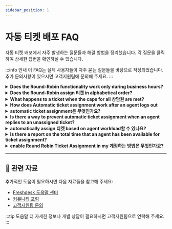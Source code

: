 ```yaml
---
sidebar_position: 1
---
```


# 자동 티켓 배포 FAQ

자동 티켓 배포에서 자주 발생하는 질문들과 해결 방법을 정리했습니다. 각 질문을 클릭하여 상세한 답변을 확인하실 수 있습니다.

:::info 안내
이 FAQ는 실제 사용자들이 자주 묻는 질문들을 바탕으로 작성되었습니다. 추가 문의사항이 있으시면 고객지원팀에 문의해 주세요.
:::

<details>
<summary><strong>Does the Round-Robin functionality work only during business hours?</strong></summary>

The round robin feature or the automatic assignment functionality would work whenever the icon next to the profile photo is togged on. This is not tied to the business hours.As of now, this feature will work irrespective of the 포털's business hours. Even if the agent turns on auto ticket assignment during **non-business hours**, the system will continue assigning the 티켓 to that agent.A workaround would be to not give the agent the permission to turn on the automatic assignment by unchecking **"Allow 상담원 to change their availability for automatic ticket assignment" - **this would give the admins to control the ticket assignment and could manually switch on round robin during business hours in **대시보드 -> Available 상담원 -> ticket assignment.******

</details>

<details>
<summary><strong>Does the Round-Robin assign 티켓 in alphabetical order?</strong></summary>

The auto-assignment feature will assign the 티켓 to the 상담원 as per the order in which they have been added to the group. For example, if 상담원 C, A, and B are added to a group in that order and if they are all online to accept 티켓, the 티켓 will also be assigned in the same order.Therefore, if the 티켓 have to be assigned in alphabetical order, please manually rearrange them accordingly in **관리자 > 팀 > Groups > click on edit** to achieve this.

</details>

<details>
<summary><strong>What happens to a ticket when the caps for all 상담원 are met?</strong></summary>

When all available 상담원 reach their ticket cap when you have automatic assignment turned on, new incoming 티켓 will be queued in the unassigned bucket.Please check the cap in** 관리자 > 팀 > Groups > click on edit **next to the one you would want to check this for and see the number listed in maximum 티켓 per agent under **"Load Balanced ticket assignment."**These will be assigned when any one of the agent's ticket count falls below the capped level.

</details>

<details>
<summary><strong>How does Automatic ticket assignment work after an agent logs out</strong></summary>

This depends on whether an agent is a part of groups for which availability is managed centrally by admins ( can be configured under 관리자-> Groups)![이미지](https://s3.amazonaws.com/cdn.freshdesk.com/data/헬프데스크/attachments/production/50004910431/original/1q_n2S4M5IxsK9dbrkEcgKKX7lS9K1B7AQ.png?1646382490)**Case 1- 상담원 have the ability to manage statuses ******If 상담원 have access to change their availability in all the groups that they're a part of, they become unavailable for automatic assignment when they log out.**Case 2- Agent's availability is centrally managed.******If an agent is a part of one or more groups where availability is managed centrally by Admins, the agent's availability prior to logging out is considered for automatic routing.For example, say Agent A and Agent B are part of groups where availability is managed centrally by admins. Agent A's status is available when they log out. Agent B's status is unavailable when they log out. 티켓 will continue being assigned to agent A since they were available at the time of log out.

</details>

<details>
<summary><strong>automatic ticket assignment은 무엇인가요?</strong></summary>

You can automatically assign 티켓 to 상담원 in various groups by enabling the automatic assignment option for the corresponding group. Below are the steps to enable that;-
로그인 to your Freshdesk 계정 as an 관리자.-
Navigate to 관리자 from the menu. Under 팀, click on Groups.-
Select the group for which you want to enable automatic assignment and click the ‘Edit’ icon.-
Go to Group Properties and enable ‘Automatic ticket assignment.’-
Choose the appropriate assignment mode and agent availability parameter.-
Click ‘Save’ to update the group 설정.![이미지](https://s3.amazonaws.com/cdn.freshdesk.com/data/헬프데스크/attachments/production/50008552935/original/ZF2Sn-8Si5T2MUCv2a5buA2ddDOS0Rch3A.gif?1686126546)Please reach out to [지원@freshdesk.com](mailto:지원@freshdesk.com) if you require further assistance.

</details>

<details>
<summary><strong>Is there a way to prevent automatic ticket assignment when an agent replies to an unassigned ticket?</strong></summary>

The automatic ticket assignment would be caused by the action of the automation rule that runs on ticket updates - 'Automatically assign the ticket to the first responder'.You could disable this rule if you'd like to have the ticket assigned before being responded to. Go to **관리자 > Workflows > Automations > Ticket Updates** toggle this off.

</details>

<details>
<summary><strong>automatically assign 티켓 based on agent workload할 수 있나요?</strong></summary>

Yes, Freshdesk has a feature called **Load-based ticket assignment**, using which 티켓 could be assigned within a group, based on the current ticket load for an agent.Please navigate to **관리자 > 팀 > Groups > click on edit **next to the group for which this feature has to be enabled and choose the **"Load Balanced Ticket Assignment" **radio button under automatic ticket assignment.

</details>

<details>
<summary><strong>Is there a report on the total time that an agent has been available for ticket assignment?</strong></summary>

Currently, it is not possible to report on the time duration for which the agent has been available to accept 티켓 through the** "Automatic ticket assignment"** feature.However, please navigate to the **D****ashboard -> agent availability -> ticket assignment **where as an 관리자 you would be able to see the number of hours since when the agent has been automatically receiving 티켓.

</details>

<details>
<summary><strong>enable Round Robin Ticket Assignment in my 계정하는 방법은 무엇인가요?</strong></summary>

Within Freshdesk, you would have the option to automatically assign 티켓 to 상담원 within a group, in round-robin. To enable automatic ticket assignment for a group, please navigate to **관리자 > 팀 > Groups >** Edit(corresponding to the group) and turn on "**Automatic Ticket Assignment**".  You could choose the mode of Automatic Ticket assignment as " Round Robin".참고: This feature is available only in the Estate and Forest 요금제.

</details>

---

## 🔗 관련 자료

추가적인 도움이 필요하시면 다음 자료들을 참고해 주세요:

- [Freshdesk 도움말 센터](https://support.freshdesk.com)
- [커뮤니티 포럼](https://community.freshworks.com)
- [고객지원팀 문의](mailto:support@freshdesk.com)

:::tip 도움말
더 자세한 정보나 개별 상담이 필요하시면 고객지원팀으로 연락해 주세요.
:::
